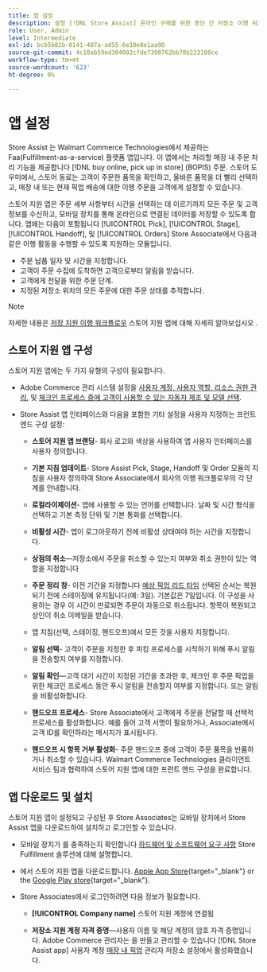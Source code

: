 ```yaml
---
title: 앱 설정
description: 설정 [!DNL Store Assist] 온라인 구매를 위한 종단 간 저장소 이행 워크플로우 및 프로세스를 관리하는 앱으로, Store Orders에서 선택합니다.
role: User, Admin
level: Intermediate
exl-id: bcb5b02b-0141-407a-ad55-6e10e8e1aa90
source-git-commit: 4c10ab59ed304002cfde7398762bb70b223180ce
workflow-type: tm+mt
source-wordcount: '623'
ht-degree: 0%

---
```


# 앱 설정

Store Assist 는 Walmart Commerce Technologies에서 제공하는 Faa(Fulfillment-as-a-service) 플랫폼 앱입니다. 이 앱에서는 처리할 매장 내 주문 처리 기능을 제공합니다 [!DNL buy online, pick up in store] (BOPIS) 주문. 스토어 도우미에서, 스토어 동료는 고객이 주문한 품목을 확인하고, 올바른 품목을 더 빨리 선택하고, 매장 내 또는 현재 픽업 배송에 대한 이행 주문을 고객에게 설정할 수 있습니다.

스토어 지원 앱은 주문 세부 사항부터 시간을 선택하는 데 이르기까지 모든 주문 및 고객 정보를 수신하고, 모바일 장치를 통해 온라인으로 연결된 데이터를 저장할 수 있도록 합니다. 앱에는 다음이 포함됩니다 [!UICONTROL Pick], [!UICONTROL Stage], [!UICONTROL Handoff], 및 [!UICONTROL Orders] Store Associate에서 다음과 같은 이행 활동을 수행할 수 있도록 지원하는 모듈입니다.

- 주문 납품 일자 및 시간을 지정합니다.
- 고객이 주문 수집에 도착하면 고객으로부터 알림을 받습니다.
- 고객에게 전달을 위한 주문 단계.
- 지정된 저장소 위치의 모든 주문에 대한 주문 상태를 추적합니다.

>[!NOTE]
>
>자세한 내용은 [저장 지원 이행 워크플로우](store-assist-modules.md) 스토어 지원 앱에 대해 자세히 알아보십시오 .

## 스토어 지원 앱 구성

스토어 지원 앱에는 두 가지 유형의 구성이 필요합니다.

- Adobe Commerce 관리 시스템 설정을 [사용자 계정, 사용자 역할, 리소스 권한 관리](user-setup.md), 및 [체크인 프로세스 중에 고객이 사용할 수 있는 자동차 제조 및 모델 선택](check-in-experience-setup.md).

- Store Assist 앱 인터페이스와 다음을 포함한 기타 설정을 사용자 지정하는 프런트 엔드 구성 설정:

   - **스토어 지원 앱 브랜딩**- 회사 로고와 색상을 사용하여 앱 사용자 인터페이스를 사용자 정의합니다.

   - **기본 지침 업데이트**- Store Assist Pick, Stage, Handoff 및 Order 모듈의 지침을 사용자 정의하여 Store Associate에서 회사의 이행 워크플로우의 각 단계를 안내합니다.

   - **로컬라이제이션**- 앱에 사용할 수 있는 언어를 선택합니다. 날짜 및 시간 형식을 선택하고 기본 측정 단위 및 기본 통화를 선택합니다.

   - **비활성 시간**- 앱이 로그아웃하기 전에 비활성 상태여야 하는 시간을 지정합니다.

   - **상점의 취소**—저장소에서 주문을 취소할 수 있는지 여부와 취소 권한이 있는 역할을 지정합니다

   - **주문 정리 창**- 이전 기간을 지정합니다 [예상 픽업 리드 타임](enable-general.md#delivery-method-title-configuration) 선택된 순서는 복원되기 전에 스테이징에 유지됩니다(예: 3일). 기본값은 7일입니다. 이 구성을 사용하는 경우 이 시간이 만료되면 주문이 자동으로 취소됩니다. 항목이 복원되고 상인이 취소 이메일을 받습니다.

   - 앱 지침(선택, 스테이징, 핸드오프)에서 모든 것을 사용자 지정합니다.

   - **알림 선택**- 고객이 주문을 지정한 후 피킹 프로세스를 시작하기 위해 푸시 알림을 전송할지 여부를 지정합니다.

   - **알림 확인**—고객 대기 시간이 지정된 기간을 초과한 후, 체크인 후 주문 픽업을 위한 체크인 프로세스 동안 푸시 알림을 전송할지 여부를 지정합니다. 또는 알림을 비활성화합니다.

   - **핸드오프 프로세스**- Store Associate에서 고객에게 주문을 전달할 때 선택적 프로세스를 활성화합니다. 예를 들어 고객 서명이 필요하거나, Associate에서 고객 ID를 확인하라는 메시지가 표시됩니다.

   - **핸드오프 시 항목 거부 활성화**- 주문 핸드오프 중에 고객이 주문 품목을 반품하거나 취소할 수 있습니다.
   Walmart Commerce Technologies 클라이언트 서비스 팀과 협력하여 스토어 지원 앱에 대한 프런트 엔드 구성을 완료합니다.

## 앱 다운로드 및 설치

스토어 지원 앱이 설정되고 구성된 후 Store Associates는 모바일 장치에서 Store Assist 앱을 다운로드하여 설치하고 로그인할 수 있습니다.

- 모바일 장치가 를 충족하는지 확인합니다 [하드웨어 및 소프트웨어 요구 사항](solution-requirements.md#store-assist-app-requirements) Store Fulfillment 솔루션에 대해 설명합니다.

- 에서 스토어 지원 앱을 다운로드합니다. [Apple App Store](https://apps.apple.com/us/app/store-assist-by-walmart/id1609281539){target="_blank"} or the [Google Play store](https://play.google.com/store/apps/details?id=com.walmart.faas.storeassist){target="_blank"}.

- Store Associates에서 로그인하려면 다음 정보가 필요합니다.

   - **[!UICONTROL Company name]** 스토어 지원 계정에 연결됨

   - **저장소 지원 계정 자격 증명**—사용자 이름 및 해당 계정의 암호 자격 증명입니다.
   Adobe Commerce 관리자는 을 만들고 관리할 수 있습니다 [!DNL Store Assist app] 사용자 계정 [매장 내 픽업](merchant-store-configuration.md#pickup-location-configuration) 관리자 저장소 설정에서 활성화했습니다.
